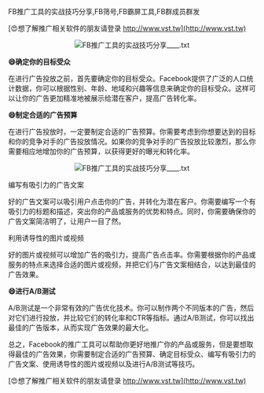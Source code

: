 FB推广工具的实战技巧分享,FB筛号,FB霸屏工具,FB群成员群发

[😍想了解推广相关软件的朋友请登录 http://www.vst.tw](http://www.vst.tw)

 <center><img src="https://vst.tw/MP4/tuiguang/png/8.png" alt="FB推广工具的实战技巧分享____.txt"></center>

**😄确定你的目标受众**

在进行广告投放之前，首先要确定你的目标受众。Facebook提供了广泛的人口统计数据，你可以根据性别、年龄、地域和兴趣等信息来确定你的目标受众。这样可以让你的广告更加精准地被展示给潜在客户，提高广告转化率。

**😄制定合适的广告预算**

在进行广告投放时，一定要制定合适的广告预算。你需要考虑到你想要达到的目标和你的竞争对手的广告投放情况。如果你的竞争对手的广告投放比较激烈，那么你需要相应地增加你的广告预算，以获得更好的曝光和转化率。

 <center><img src="https://vst.tw/MP4/tuiguang/png/3.png" alt="FB推广工具的实战技巧分享____.txt"></center>

编写有吸引力的广告文案

好的广告文案可以吸引用户点击你的广告，并转化为潜在客户。你需要编写一个有吸引力的标题和描述，突出你的产品或服务的优势和特点。同时，你需要确保你的广告文案简洁明了，让用户一目了然。

利用诱导性的图片或视频

好的图片或视频可以增加广告的吸引力，提高广告点击率。你需要根据你的产品或服务的特点来选择合适的图片或视频，并把它们与广告文案相结合，以达到最佳的广告效果。

**😄进行A/B测试**

A/B测试是一个非常有效的广告优化技术。你可以制作两个不同版本的广告，然后对它们进行投放，并比较它们的转化率和CTR等指标。通过A/B测试，你可以找出最佳的广告版本，从而实现广告效果的最大化。

总之，Facebook的推广工具可以帮助你更好地推广你的产品或服务，但是要想取得最佳的广告效果，你需要制定合适的广告预算、确定目标受众、编写有吸引力的广告文案、使用诱导性的图片或视频以及进行A/B测试等技巧。

[😍想了解推广相关软件的朋友请登录 http://www.vst.tw](http://www.vst.tw)



